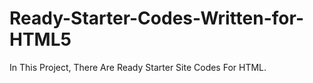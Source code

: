 # Ready-Starter-Codes-Written-for-HTML5
In This Project, There Are Ready Starter Site Codes For HTML.
